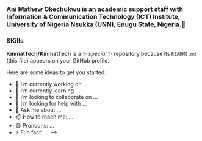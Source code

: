 ### Ani Mathew Okechukwu is an academic support staff with Information & Communication Technology (ICT) Institute, University of Nigeria Nsukka (UNN), Enugu State, Nigeria.👋
### SKills
          
**KinmatTech/KinmatTech** is a ✨ _special_ ✨ repository because its `README.md` (this file) appears on your GitHub profile.

Here are some ideas to get you started:

- 🔭 I’m currently working on ...
- 🌱 I’m currently learning ...
- 👯 I’m looking to collaborate on ...
- 🤔 I’m looking for help with ...
- 💬 Ask me about ...
- 📫 How to reach me: ...
- 😄 Pronouns: ...
- ⚡ Fun fact: ...
-->
